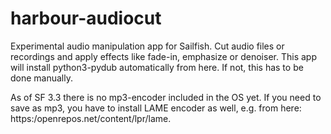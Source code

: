 # harbour-audiocut
Experimental audio manipulation app for Sailfish. Cut audio files or recordings and apply effects like fade-in, emphasize or denoiser. This app will install python3-pydub automatically from here. If not, this has to be done manually.

As of SF 3.3 there is no mp3-encoder included in the OS yet. If you need to save as mp3, you have to install LAME encoder as well, e.g. from here: https:/openrepos.net/content/lpr/lame.
